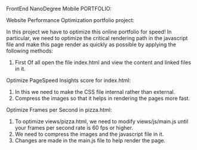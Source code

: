 FrontEnd NanoDegree Mobile PORTFOLIO:

 Website Performance Optimization portfolio project:

In this project we have to optimize this online portfolio for speed! In particular, we need to optimize the critical rendering path in the javascript file and make this page render as quickly as possible by applying the following methods:

1. First Of all open the file index.html and view the content and linked files in it.

Optimize PageSpeed Insights score for index.html:

1. In this we need to make the CSS file internal rather than external.
2. Compress the images so that it helps in rendering the pages more fast.

Optimize Frames per Second in pizza.html:

1. To optimize views/pizza.html, we need to modify views/js/main.js until your frames per second rate is 60 fps or higher.
2. We need to compress the images and the javascript file in it.
3. Changes are made in the main.js file to help render the page.

